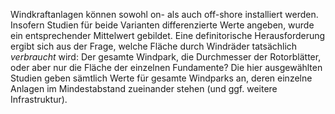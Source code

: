 Windkraftanlagen können sowohl on- als auch off-shore installiert werden. Insofern Studien für beide Varianten differenzierte Werte angeben, wurde ein entsprechender Mittelwert gebildet. Eine definitorische Herausforderung ergibt sich aus der Frage, welche Fläche durch Windräder tatsächlich *verbraucht* wird: Der gesamte Windpark, die Durchmesser der Rotorblätter, oder aber nur die Fläche der einzelnen Fundamente? Die hier ausgewählten Studien geben sämtlich Werte für gesamte Windparks an, deren einzelne Anlagen im Mindestabstand zueinander stehen (und ggf. weitere Infrastruktur).
